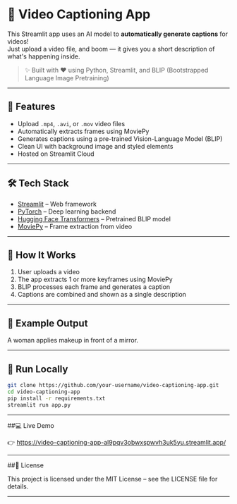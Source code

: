 # 🎥 Video Captioning App

This Streamlit app uses an AI model to **automatically generate captions** for videos!  
Just upload a video file, and boom — it gives you a short description of what's happening inside.

> ✨ Built with ❤️ using Python, Streamlit, and BLIP (Bootstrapped Language Image Pretraining)

---

## 🚀 Features

- Upload `.mp4`, `.avi`, or `.mov` video files
- Automatically extracts frames using MoviePy
- Generates captions using a pre-trained Vision-Language Model (BLIP)
- Clean UI with background image and styled elements
- Hosted on Streamlit Cloud

---

## 🛠️ Tech Stack

- [Streamlit](https://streamlit.io/) – Web framework
- [PyTorch](https://pytorch.org/) – Deep learning backend
- [Hugging Face Transformers](https://huggingface.co/) – Pretrained BLIP model
- [MoviePy](https://zulko.github.io/moviepy/) – Frame extraction from video

---

## 🧠 How It Works

1. User uploads a video
2. The app extracts 1 or more keyframes using MoviePy
3. BLIP processes each frame and generates a caption
4. Captions are combined and shown as a single description

---

## 📸 Example Output

A woman applies makeup in front of a mirror.

---

## 🧪 Run Locally

```bash
git clone https://github.com/your-username/video-captioning-app.git
cd video-captioning-app
pip install -r requirements.txt
streamlit run app.py
```

---

##💻 Live Demo

👉 https://video-captioning-app-al9pqv3obwxspwvh3uk5yu.streamlit.app/

---

##📄 License

This project is licensed under the MIT License – see the LICENSE file for details.

---
